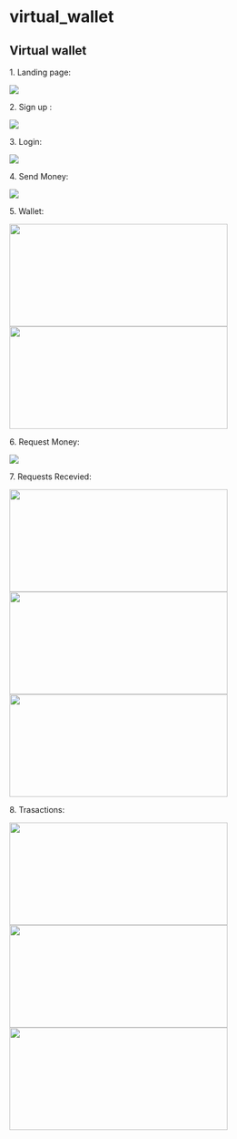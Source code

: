 # virtual_wallet

<h2>Virtual wallet</h2>

<div>
   <p>1. Landing page:</p>
      <img src="https://user-images.githubusercontent.com/89149882/201962293-15d5893f-c930-48c5-b1f4-b30ea7e625b3.png" />
<p>2. Sign up : </p>
      <img src="https://user-images.githubusercontent.com/89149882/201962583-4995e890-c7ea-466d-929b-9a365536871d.png" />
<p>3. Login: </p>
      <img src="https://user-images.githubusercontent.com/89149882/201962935-747b3e9b-5ac6-48fa-b36a-6cb3ca7cb457.png" />
<p>4. Send Money:</p>
      <img src="https://user-images.githubusercontent.com/89149882/201963416-00f420ea-75a1-443d-8130-67bec547a6c7.png" />
<p>5. Wallet:</p>
      <img src="https://user-images.githubusercontent.com/89149882/201963611-ca2c9ba6-4c41-4808-86b5-7bbac063ca1a.png" width="384" height="180"/>
      <img src="https://user-images.githubusercontent.com/89149882/201963722-960f85f4-020c-4123-a9b3-292d3959e1e1.png" width="384" height="180"/>
<p>6. Request Money:</p>
      <img src="https://user-images.githubusercontent.com/89149882/201963968-9a391f70-9b62-4a28-8f93-29d343d47241.png" />
<p>7. Requests Recevied:</p>
      <img src="https://user-images.githubusercontent.com/89149882/201964475-414d57db-ef60-4fe3-8e8e-b08acecf8a33.png" width="384" height="180"/>
      <img src="https://user-images.githubusercontent.com/89149882/201964825-c1741a89-2bcb-45d5-b0ad-1f3c78c2bd08.png" width="384" height="180"/>
      <img src="https://user-images.githubusercontent.com/89149882/201965082-4a9b68aa-7033-4222-af49-b9a525b0fa0e.png" width="384" height="180"/>
<p>8. Trasactions:</p>
      <img src="https://user-images.githubusercontent.com/89149882/201965516-020291ed-f9c8-4d77-9c0d-0c93800d90a4.png" width="384" height="180"/>
      <img src="https://user-images.githubusercontent.com/89149882/201965250-0a710e8b-93ce-4143-af16-d86e84c577d8.png" width="384" height="180"/>
      <img src="https://user-images.githubusercontent.com/89149882/201965331-34faf8f8-f5e6-4e85-aa22-d3fbd7bf672b.png" width="384" height="180"/>
</div>
